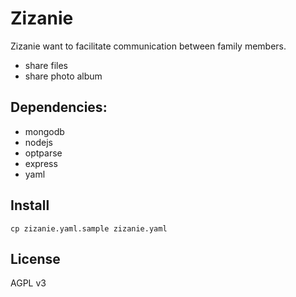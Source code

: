 # Zizanie

Zizanie want to facilitate communication between family members.

* share files
* share photo album

## Dependencies:

* mongodb
* nodejs
* optparse
* express
* yaml

## Install

    cp zizanie.yaml.sample zizanie.yaml

## License

AGPL v3
